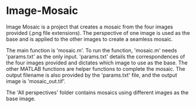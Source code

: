 # Image-Mosaic
Image Mosaic is a project that creates a mosaic from the four images provided (.png file extensions). 
The perspective of one image is used as the base and is applied to the other images to create a 
seamless mosaic.

The main function is 'mosaic.m'. To run the function, 'mosaic.m' needs 'params.txt' as the only input. 
'params.txt' details the correspondences of the four images provided and dictates which image to use as the base. 
The other MATLAB functions are helper functions to complete the mosaic. The output filename is
also provided by the 'params.txt' file, and the output image is 'mosaic_out.tif'. 

The 'All perspectives' folder contains mosaics using different images as the base image. 
